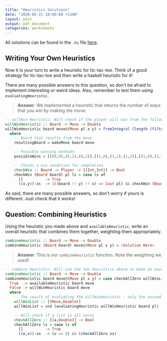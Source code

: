 ```yaml
---
title: "Heuristics Solutions"
date: "2020-05-21 10:00:00 +1100"
layout: post
output: pdf_document
categories: worksheets
---
```


All solutions can be found in the ```.hs``` file [here](https://raw.githubusercontent.com/COMP1100-PAL/comp1100-pal.github.io/master/src_hs/Heuristics_Solutions.hs).

## Writing Your Own Heuristics

Now it is your turn to write a heuristic for tic-tac-toe. Think of a good strategy for tic-tac-toe and then write a haskell heuristic for it!

There are many possible answers to this question, so don't be afraid to implement interesting or weird ideas. Also, remember to test them using ```evaluatingHeuristic```.

> __Answer__: We implemented a heuristic that returns the number of ways that you win by making the move:

```haskell
-- willWin Heuristic: Will check if the player will win from the following move. Scores how many ways it will win.
willWinHeuristic :: Board -> Move -> Double
willWinHeuristic board move@(Move pl x y) = fromIntegral (length (filter (checkWin resultingBoard pl) possibleWins))
  where
    -- Board that results from the move
    resultingBoard = makeMove board move

    -- Possible winning methods
    possibleWins = [[(0,0),(0,1),(0,2)],[(1,0),(1,1),(1,2)],[(2,0),(2,1),(2,2)],[(0,0),(1,0),(2,0)],[(0,1),(1,1),(2,1)],[(0,2),(1,2),(2,2)],[(0,0),(1,1),(2,2)],[(0,2),(1,1),(2,0)]]

    -- Checks a win condition for completion
    checkWin :: Board -> Player -> [(Int,Int)] -> Bool
    checkWin (Board board) pl ls = case ls of
      []          -> True
      ((x,y)):xs  -> (((board !! y) !! x) == Just pl) && checkWin (Board board) pl xs
```

As said, there are many possible answers, so don't worry if yours is different. Just check that it works!

## Question: Combining Heuristics

Using the heuristic you made above and ```availableHeuristic```, write an overall heuristic that combines them together, weighting them appropriately.

```haskell
combineHeuristic :: Board -> Move -> Double
combineHeuristic (Board board) move@(Move pl x y) = >Solution Here<
```

> __Answer__: This is our ```combineHeuristic``` function. Note the weighting we used!

```haskell
-- combine Heuristic: Will use the two heuristics above to make an overall heuristic. The willWin Heuristic should take precedence, so we check if there is a win option first. If so, we return the willWin Heuristic. If not, then we return the available Heuristic.
combineHeuristic :: Board -> Move -> Double
combineHeuristic board move@(Move pl x y) = case checkAllZero willWinList of
  True  -> availableHeuristic board move
  False -> willWinHeuristic board move
  where
    -- The result of evaluating the willWinHeuristic - only the second tuple element, i.e the list.
    willWinList :: [(Move,Double)]
    willWinList = snd (evaluatingHeuristic willWinHeuristic board pl)

    -- Will check if a list is all zeros
    checkAllZero :: [(a,Double)] -> Bool
    checkAllZero ls = case ls of
      []          -> True
      ((o,v)):xs  -> (v == 0) && (checkAllZero xs)
```
